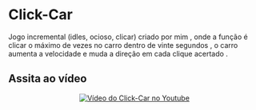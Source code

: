 # Click-Car

Jogo incremental (idles, ocioso, clicar)  criado por mim , onde a função é clicar o máximo de vezes no carro dentro de vinte segundos , o carro aumenta  a velocidade e muda a direção em cada clique acertado .

## Assita ao vídeo

<p align="center">
  <a href="https://www.youtube.com/watch?v=dbNWP6TtQo0" target="_blank">
    <img src="https://user-images.githubusercontent.com/67393173/115479193-4711ce80-a21e-11eb-827a-9b49c0d7a9d1.png" alt="Vídeo do Click-Car no Youtube"></img>
  </a>
</p>
